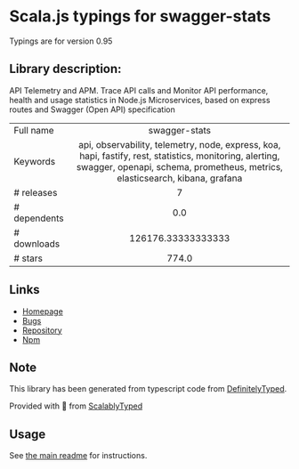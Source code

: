 
# Scala.js typings for swagger-stats

Typings are for version 0.95

## Library description:
API Telemetry and APM. Trace API calls and Monitor API performance, health and usage statistics in Node.js Microservices, based on express routes and Swagger (Open API) specification

|                    |                 |
| ------------------ | :-------------: |
| Full name          | swagger-stats |
| Keywords           | api, observability, telemetry, node, express, koa, hapi, fastify, rest, statistics, monitoring, alerting, swagger, openapi, schema, prometheus, metrics, elasticsearch, kibana, grafana |
| # releases         | 7 |
| # dependents       | 0.0 |
| # downloads        | 126176.33333333333 |
| # stars            | 774.0 |

## Links
- [Homepage](http://swaggerstats.io)
- [Bugs](https://github.com/slanatech/swagger-stats/issues)
- [Repository](https://github.com/slanatech/swagger-stats)
- [Npm](https://www.npmjs.com/package/swagger-stats)
    


## Note
This library has been generated from typescript code from [DefinitelyTyped](https://definitelytyped.org).

Provided with :purple_heart: from [ScalablyTyped](https://github.com/oyvindberg/ScalablyTyped)

## Usage
See [the main readme](../../readme.md) for instructions.


